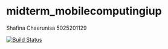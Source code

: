 # midterm_mobilecomputingiup

Shafina Chaerunisa
5025201129

[<a href="https://github.com/shafinach04/midterm_mobilecomputingiup"><img src="[https://github.com/laravel/framework/workflows/tests/badge.svg](https://github.com/shafinach04/midterm_mobilecomputingiup/blob/main/WhatsApp%20Image%202024-04-25%20at%2017.12.09.jpeg)" alt="Build Status"></a>](https://github.com/shafinach04/midterm_mobilecomputingiup/blob/main/WhatsApp%20Image%202024-04-25%20at%2017.12.09.jpeg)
